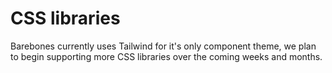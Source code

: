 # CSS libraries

Barebones currently uses Tailwind for it's only component theme, we plan to begin supporting more CSS libraries over the coming weeks and months.
